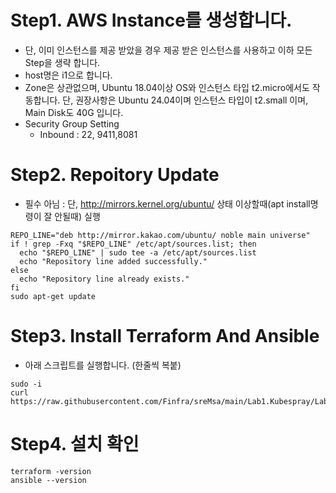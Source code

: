 # Step1. AWS Instance를 생성합니다.
* 단, 이미 인스턴스를 제공 받았을 경우 제공 받은 인스턴스를 사용하고 이하 모든 Step을 생략 합니다.
* host명은 i1으로 합니다.
* Zone은 상관없으며, Ubuntu 18.04이상 OS와 인스턴스 타입 t2.micro에서도 작동합니다. 단, 권장사항은 Ubuntu 24.04이며 인스턴스 타입이 t2.small 이며, Main Disk도 40G 입니다.
* Security Group Setting
  - Inbound : 22, 9411,8081

# Step2. Repoitory Update
* 필수 아님 : 단, http://mirrors.kernel.org/ubuntu/ 상태 이상할때(apt install명령이 잘 안될때) 실행
```
REPO_LINE="deb http://mirror.kakao.com/ubuntu/ noble main universe"
if ! grep -Fxq "$REPO_LINE" /etc/apt/sources.list; then
  echo "$REPO_LINE" | sudo tee -a /etc/apt/sources.list
  echo "Repository line added successfully."
else
  echo "Repository line already exists."
fi
sudo apt-get update
```

# Step3. Install Terraform And Ansible
* 아래 스크립트를 실행합니다. (한줄씩 복붙)
```
sudo -i
curl https://raw.githubusercontent.com/Finfra/sreMsa/main/Lab1.Kubespray/Lab1.InstanceForTerraform/installOnEc2.sh|bash
```

# Step4. 설치 확인
```
terraform -version
ansible --version
```


